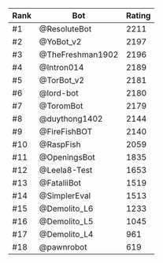 Rank|Bot|Rating
---|---|---
#1|@ResoluteBot|2211
#2|@YoBot_v2|2197
#3|@TheFreshman1902|2196
#4|@Intron014|2189
#5|@TorBot_v2|2181
#6|@lord-bot|2180
#7|@ToromBot|2179
#8|@duythong1402|2144
#9|@FireFishBOT|2140
#10|@RaspFish|2059
#11|@OpeningsBot|1835
#12|@Leela8-Test|1653
#13|@FataliiBot|1519
#14|@SimplerEval|1513
#15|@Demolito_L6|1233
#16|@Demolito_L5|1045
#17|@Demolito_L4|961
#18|@pawnrobot|619
